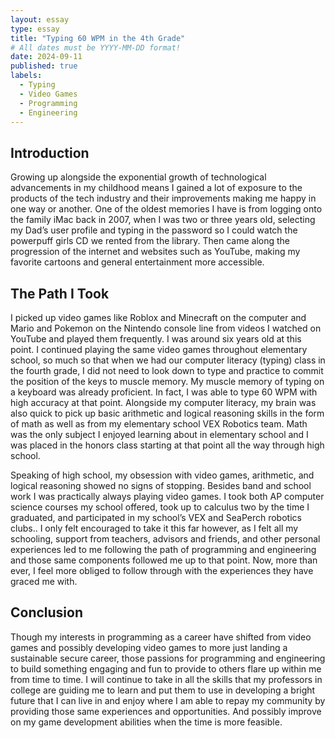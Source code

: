 ```yaml
---
layout: essay
type: essay
title: "Typing 60 WPM in the 4th Grade"
# All dates must be YYYY-MM-DD format!
date: 2024-09-11
published: true
labels:
  - Typing
  - Video Games
  - Programming
  - Engineering
---
```


## Introduction
Growing up alongside the exponential growth of technological advancements in my childhood means I gained a lot of exposure to the products of the tech industry and their improvements making me happy in one way or another. One of the oldest memories I have is from logging onto the family iMac back in 2007, when I was two or three years old, selecting my Dad’s user profile and typing in the password so I could watch the powerpuff girls CD we rented from the library. Then came along the progression of the internet and websites such as YouTube, making my favorite cartoons and general entertainment more accessible. 

## The Path I Took
I picked up video games like Roblox and Minecraft on the computer and Mario and Pokemon on the Nintendo console line  from videos I watched on YouTube and played them frequently. I was around six years old at this point. I continued playing the same video games throughout elementary school, so much so that when we had our computer literacy (typing) class in the fourth grade, I did not need to look down to type and practice to commit the position of the keys to muscle memory. My muscle memory of typing on a keyboard was already proficient. In fact, I was able to type 60 WPM with high accuracy at that point. Alongside my computer literacy, my brain was also quick to pick up basic arithmetic and logical reasoning skills in the form of math as well as from my elementary school VEX Robotics team. Math was the only subject I enjoyed learning about in elementary school and I was placed in the honors class starting at that point all the way through high school. 

Speaking of high school, my obsession with video games, arithmetic, and logical reasoning showed no signs of stopping. Besides band and school work I was practically always playing video games. I took both AP computer science courses my school offered, took up to calculus two by the time I graduated, and participated in my school’s VEX and SeaPerch robotics clubs.. I only felt encouraged to take it this far however, as I felt all my schooling, support from teachers, advisors and friends, and other personal experiences led to me following the path of programming and engineering and those same components followed me up to that point. Now, more than ever, I feel more obliged to follow through with the experiences they have graced me with.


## Conclusion
Though my interests in programming as a career have shifted from video games and possibly developing video games to more just landing a sustainable secure career, those passions for programming and engineering to build something engaging and fun to provide to others flare up within me from time to time. I will continue to take in all the skills that my professors in college are guiding me to learn and put them to use in developing a bright future that I can live in and enjoy where I am able to repay my community by providing those same experiences and opportunities.  And possibly improve on my game development abilities when the time is more feasible.
